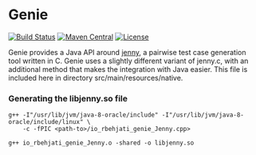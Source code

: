 
# Genie

[![Build Status](https://travis-ci.org/rbehjati/genie.svg?branch=master)](https://travis-ci.org/rbehjati/genie)
[![Maven Central](https://maven-badges.herokuapp.com/maven-central/io.github.rbehjati/genie/badge.svg)](https://maven-badges.herokuapp.com/maven-central/io.github.rbehjati/genie)
[![License](https://img.shields.io/github/license/mashape/apistatus.svg)](http://www.opensource.org/licenses/mit-license.php)

Genie provides a Java API around [jenny](http://burtleburtle.net/bob/math/jenny.html), a pairwise test case generation tool written in C.
Genie uses a slightly different variant of jenny.c, with an additional method that makes the integration with Java easier.
This file is included here in directory src/main/resources/native.


### Generating the libjenny.so file

```
g++ -I"/usr/lib/jvm/java-8-oracle/include" -I"/usr/lib/jvm/java-8-oracle/include/linux" \
    -c -fPIC <path-to>/io_rbehjati_genie_Jenny.cpp>

g++ io_rbehjati_genie_Jenny.o -shared -o libjenny.so
```
